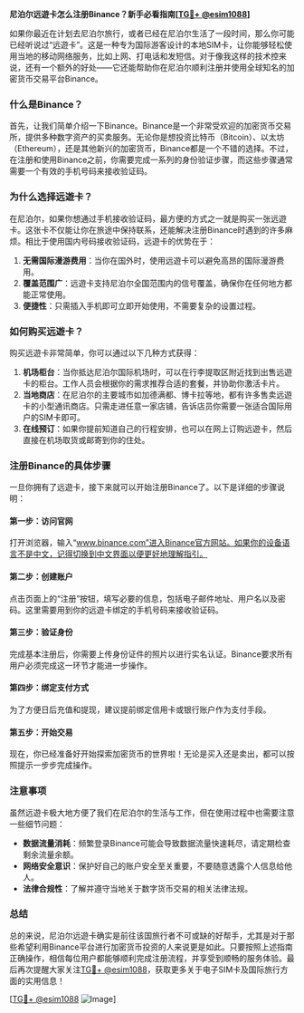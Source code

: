 **尼泊尔远遊卡怎么注册Binance？新手必看指南[[TG💪+ @esim1088](https://t.me/s/esim1088)]**

如果你最近在计划去尼泊尔旅行，或者已经在尼泊尔生活了一段时间，那么你可能已经听说过“远遊卡”。这是一种专为国际游客设计的本地SIM卡，让你能够轻松使用当地的移动网络服务，比如上网、打电话和发短信。对于像我这样的技术控来说，还有一个额外的好处——它还能帮助你在尼泊尔顺利注册并使用全球知名的加密货币交易平台Binance。

### 什么是Binance？

首先，让我们简单介绍一下Binance。Binance是一个非常受欢迎的加密货币交易所，提供多种数字资产的买卖服务。无论你是想投资比特币（Bitcoin）、以太坊（Ethereum），还是其他新兴的加密货币，Binance都是一个不错的选择。不过，在注册和使用Binance之前，你需要完成一系列的身份验证步骤，而这些步骤通常需要一个有效的手机号码来接收验证码。

### 为什么选择远遊卡？

在尼泊尔，如果你想通过手机接收验证码，最方便的方式之一就是购买一张远遊卡。这张卡不仅能让你在旅途中保持联系，还能解决注册Binance时遇到的许多麻烦。相比于使用国内号码接收验证码，远遊卡的优势在于：

1. **无需国际漫游费用**：当你在国外时，使用远遊卡可以避免高昂的国际漫游费用。
2. **覆盖范围广**：远遊卡支持尼泊尔全国范围内的信号覆盖，确保你在任何地方都能正常使用。
3. **便捷性**：只需插入手机即可立即开始使用，不需要复杂的设置过程。

### 如何购买远遊卡？

购买远遊卡非常简单，你可以通过以下几种方式获得：

1. **机场柜台**：当你抵达尼泊尔国际机场时，可以在行李提取区附近找到出售远遊卡的柜台。工作人员会根据你的需求推荐合适的套餐，并协助你激活卡片。
2. **当地商店**：在尼泊尔的主要城市如加德满都、博卡拉等地，都有许多售卖远遊卡的小型通讯商店。只需走进任意一家店铺，告诉店员你需要一张适合国际用户的SIM卡即可。
3. **在线预订**：如果你提前知道自己的行程安排，也可以在网上订购远遊卡，然后直接在机场取货或邮寄到你的住处。

### 注册Binance的具体步骤

一旦你拥有了远遊卡，接下来就可以开始注册Binance了。以下是详细的步骤说明：

#### 第一步：访问官网
打开浏览器，输入“www.binance.com”进入Binance官方网站。如果你的设备语言不是中文，记得切换到中文界面以便更好地理解指引。

#### 第二步：创建账户
点击页面上的“注册”按钮，填写必要的信息，包括电子邮件地址、用户名以及密码。这里需要用到你的远遊卡绑定的手机号码来接收验证码。

#### 第三步：验证身份
完成基本注册后，你需要上传身份证件的照片以进行实名认证。Binance要求所有用户必须完成这一环节才能进一步操作。

#### 第四步：绑定支付方式
为了方便日后充值和提现，建议提前绑定信用卡或银行账户作为支付手段。

#### 第五步：开始交易
现在，你已经准备好开始探索加密货币的世界啦！无论是买入还是卖出，都可以按照提示一步步完成操作。

### 注意事项

虽然远遊卡极大地方便了我们在尼泊尔的生活与工作，但在使用过程中也需要注意一些细节问题：

- **数据流量消耗**：频繁登录Binance可能会导致数据流量快速耗尽，请定期检查剩余流量余额。
- **网络安全意识**：保护好自己的账户安全至关重要，不要随意透露个人信息给他人。
- **法律合规性**：了解并遵守当地关于数字货币交易的相关法律法规。

### 总结

总的来说，尼泊尔远遊卡确实是前往该国旅行者不可或缺的好帮手，尤其是对于那些希望利用Binance平台进行加密货币投资的人来说更是如此。只要按照上述指南正确操作，相信每位用户都能够顺利完成注册流程，并享受到顺畅的服务体验。最后再次提醒大家关注[TG💪+ @esim1088](https://t.me/s/esim1088)，获取更多关于电子SIM卡及国际旅行方面的实用信息！

[[TG💪+ @esim1088](https://t.me/s/esim1088) ![Image](https://i.postimg.cc/4NQfJmqS/Snipaste-2025-05-13-00-14-12.png)]